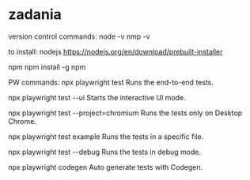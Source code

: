 # zadania
version control commands:
node -v
nmp -v

to install:
nodejs
https://nodejs.org/en/download/prebuilt-installer

npm
npm install -g npm


PW commands:
  npx playwright test
    Runs the end-to-end tests.

  npx playwright test --ui
    Starts the interactive UI mode.

  npx playwright test --project=chromium
    Runs the tests only on Desktop Chrome.

  npx playwright test example
    Runs the tests in a specific file.

  npx playwright test --debug
    Runs the tests in debug mode.

  npx playwright codegen
    Auto generate tests with Codegen.